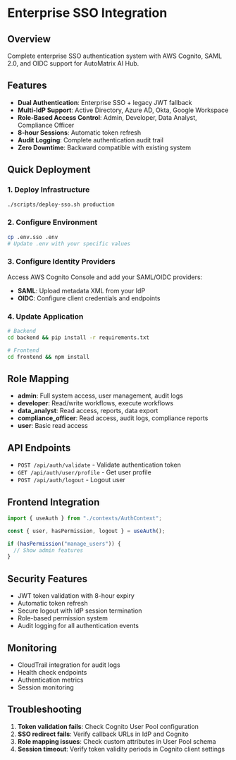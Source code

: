 # Enterprise SSO Integration

## Overview

Complete enterprise SSO authentication system with AWS Cognito, SAML 2.0, and OIDC support for AutoMatrix AI Hub.

## Features

- **Dual Authentication**: Enterprise SSO + legacy JWT fallback
- **Multi-IdP Support**: Active Directory, Azure AD, Okta, Google Workspace
- **Role-Based Access Control**: Admin, Developer, Data Analyst, Compliance Officer
- **8-hour Sessions**: Automatic token refresh
- **Audit Logging**: Complete authentication audit trail
- **Zero Downtime**: Backward compatible with existing system

## Quick Deployment

### 1. Deploy Infrastructure

```bash
./scripts/deploy-sso.sh production
```

### 2. Configure Environment

```bash
cp .env.sso .env
# Update .env with your specific values
```

### 3. Configure Identity Providers

Access AWS Cognito Console and add your SAML/OIDC providers:

- **SAML**: Upload metadata XML from your IdP
- **OIDC**: Configure client credentials and endpoints

### 4. Update Application

```bash
# Backend
cd backend && pip install -r requirements.txt

# Frontend
cd frontend && npm install
```

## Role Mapping

- **admin**: Full system access, user management, audit logs
- **developer**: Read/write workflows, execute workflows
- **data_analyst**: Read access, reports, data export
- **compliance_officer**: Read access, audit logs, compliance reports
- **user**: Basic read access

## API Endpoints

- `POST /api/auth/validate` - Validate authentication token
- `GET /api/auth/user/profile` - Get user profile
- `POST /api/auth/logout` - Logout user

## Frontend Integration

```typescript
import { useAuth } from "./contexts/AuthContext";

const { user, hasPermission, logout } = useAuth();

if (hasPermission("manage_users")) {
  // Show admin features
}
```

## Security Features

- JWT token validation with 8-hour expiry
- Automatic token refresh
- Secure logout with IdP session termination
- Role-based permission system
- Audit logging for all authentication events

## Monitoring

- CloudTrail integration for audit logs
- Health check endpoints
- Authentication metrics
- Session monitoring

## Troubleshooting

1. **Token validation fails**: Check Cognito User Pool configuration
2. **SSO redirect fails**: Verify callback URLs in IdP and Cognito
3. **Role mapping issues**: Check custom attributes in User Pool schema
4. **Session timeout**: Verify token validity periods in Cognito client settings
